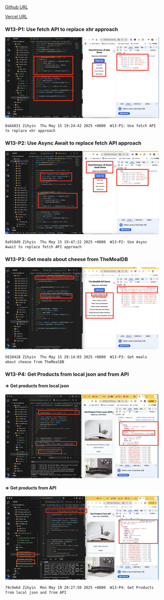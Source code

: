[Github URL](https://github.com/zihyinhsu/1132-1N-demo-zihyin-22)

[Vercel URL](https://1132-1-n-demo-zihyin-22.vercel.app/)

### W13-P1: Use fetch API to replace xhr approach

![alt text](img/p1-1.png)

```
0abb831 Zihyin  Thu May 15 19:24:42 2025 +0800  W13-P1: Use fetch API to replace xhr approach
```

### W13-P2: Use Async Await to replace fetch API approach

![alt text](img/p2-1.png)

```
9a910d9 Zihyin  Thu May 15 19:47:22 2025 +0800  W13-P2: Use Async Await to replace fetch API approach
```

### W13-P3: Get meals about cheese from TheMealDB

![alt text](img/p3-1.png)

```
5610428 Zihyin  Thu May 15 20:14:03 2025 +0800  W13-P3: Get meals about cheese from TheMealDB
```

### W13-P4: Get Products from local json and from API


#### => Get products from local json 

![alt text](img/p4-1.png)

#### => Get products from API

![alt text](img/p4-2.png)

```
79c9e6d Zihyin  Mon May 19 20:27:50 2025 +0800  W13-P4: Get Products from local json and from API
```